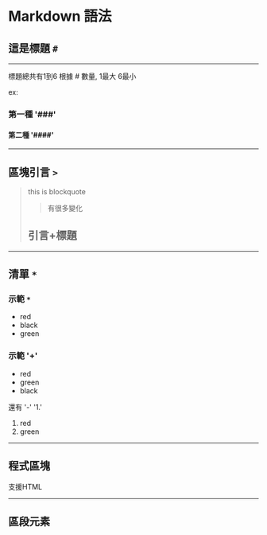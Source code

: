 # Markdown 語法
## 這是標題 `#`
--- 
標題總共有1到6 根據 # 數量, 1最大 6最小 

ex:

### 第一種 '###'
#### 第二種 '####'
****************
## 區塊引言 `>`

>this is blockquote
>>有很多變化
>## 引言+標題

--------------------------------
## 清單 `*`

### 示範 `*`
* red 
* black
* green
  
### 示範 '+'
+ red
+ green
+ black

還有 '-' '1.'
1. red
2. green
--------------------
## 程式區塊 
支援HTML

---

## 區段元素 


